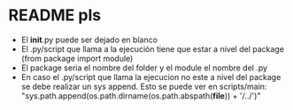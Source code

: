 # README pls

- El __init__.py puede ser dejado en blanco
- El .py/script que llama a la ejecución tiene que estar a nivel del package (from package import module)
- El package seria el nombre del folder y el module el nombre del .py
- En caso el .py/script que llama la ejecucion no este a nivel del package se debe realizar
un sys append. Esto se puede ver en scripts/main:
"sys.path.append(os.path.dirname(os.path.abspath(__file__)) + '/../')"

